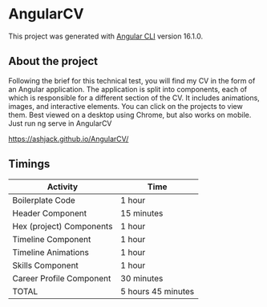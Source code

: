 # AngularCV

This project was generated with [Angular CLI](https://github.com/angular/angular-cli) version 16.1.0.

## About the project

Following the brief for this technical test, you will find my CV in the form of an Angular application. The application is split into components, each of which is responsible for a different section of the CV. It includes animations, images, and interactive elements. You can click on the projects to view them. Best viewed on a desktop using Chrome, but also works on mobile. Just run ng serve in AngularCV

https://ashjack.github.io/AngularCV/

## Timings

| Activity | Time |
| --- | --- |
| Boilerplate Code | 1 hour |
| Header Component | 15 minutes |
| Hex (project) Components | 1 hour |
| Timeline Component | 1 hour |
| Timeline Animations | 1 hour |
| Skills Component | 1 hour |
| Career Profile Component | 30 minutes |
| TOTAL | 5 hours 45 minutes |
